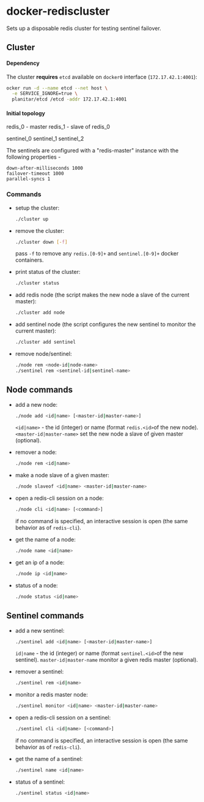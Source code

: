 # docker-rediscluster

Sets up a disposable redis cluster for testing sentinel failover.

## Cluster

#### Dependency

The cluster **requires** `etcd` available on `docker0` interface
(`172.17.42.1:4001`):

```sh
ocker run -d --name etcd --net host \
  -e SERVICE_IGNORE=true \
  planitar/etcd /etcd -addr 172.17.42.1:4001
```

#### Initial topology

redis_0 - master
redis_1 - slave of redis_0

sentinel_0
sentinel_1
sentinel_2

The sentinels are configured with a "redis-master" instance with the following properties -

```
down-after-milliseconds 1000
failover-timeout 1000
parallel-syncs 1
```

### Commands

- setup the cluster:

    ```sh
    ./cluster up
    ```

- remove the cluster:

    ```sh
    ./cluster down [-f]
    ```

  pass `-f` to remove any `redis.[0-9]+` and `sentinel.[0-9]+` docker
  containers.

- print status of the cluster:

    ```sh
    ./cluster status
    ```

- add redis node (the script makes the new node a slave of the current master):

    ```sh
    ./cluster add node
    ```

- add sentinel node (the script configures the new sentinel to monitor the
  current master):

    ```sh
    ./cluster add sentinel
    ```

- remove node/sentinel:

    ```sh
    ./node rem <node-id|node-name>
    ./sentinel rem <sentinel-id|sentinel-name>
    ```


## Node commands

- add a new node:

    ```sh
    ./node add <id|name> [<master-id|master-name>]
    ```

  `<id|name>` - the id (integer) or name (format `redis.<id>`of the new node).
  `<master-id|master-name>` set the new node a slave of given master (optional).

- remover a node:

    ```sh
    ./node rem <id|name>
    ```

- make a node slave of a given master:

    ```sh
    ./node slaveof <id|name> <master-id|master-name>
    ```

- open a redis-cli session on a node:

    ```sh
    ./node cli <id|name> [<command>]
    ```

  if no command is specified, an interactive session is open
  (the same behavior as of `redis-cli`).

- get the name of a node:

    ```sh
    ./node name <id|name>
    ```

- get an ip of a node:

    ```sh
    ./node ip <id|name>
    ```

- status of a node:

    ```sh
    ./node status <id|name>
    ```

## Sentinel commands

- add a new sentinel:

    ```sh
    ./sentinel add <id|name> [<master-id|master-name>]
    ```

  `id|name` - the id (integer) or name (format `sentinel.<id>`of the new sentinel).
  `master-id|master-name` monitor a given redis master (optional).

- remover a sentinel:

    ```sh
    ./sentinel rem <id|name>
    ```

- monitor a redis master node:

    ```sh
    ./sentinel monitor <id|name> <master-id|master-name>
    ```

- open a redis-cli session on a sentinel:

    ```sh
    ./sentinel cli <id|name> [<command>]
    ```

  if no command is specified, an interactive session is open
  (the same behavior as of `redis-cli`).

- get the name of a sentinel:

    ```sh
    ./sentinel name <id|name>
    ```

- status of a sentinel:

    ```sh
    ./sentinel status <id|name>
    ```
